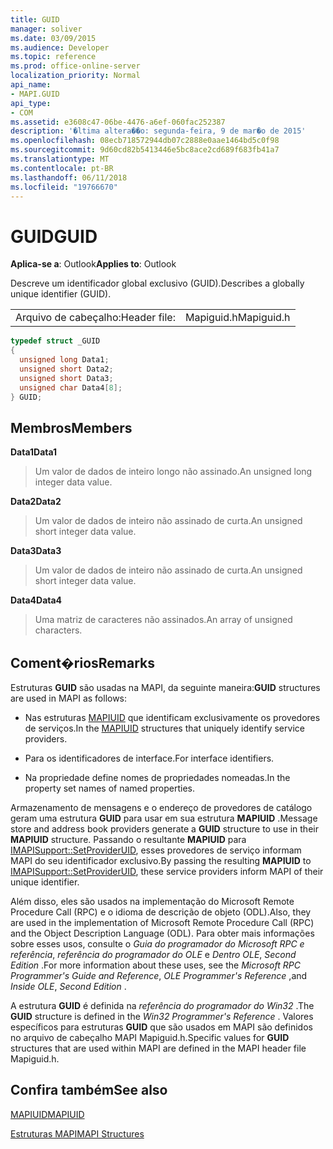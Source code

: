 ```yaml
---
title: GUID
manager: soliver
ms.date: 03/09/2015
ms.audience: Developer
ms.topic: reference
ms.prod: office-online-server
localization_priority: Normal
api_name:
- MAPI.GUID
api_type:
- COM
ms.assetid: e3608c47-06be-4476-a6ef-060fac252387
description: '�ltima altera��o: segunda-feira, 9 de mar�o de 2015'
ms.openlocfilehash: 08ecb718572944db07c2888e0aae1464bd5c0f98
ms.sourcegitcommit: 9d60cd82b5413446e5bc8ace2cd689f683fb41a7
ms.translationtype: MT
ms.contentlocale: pt-BR
ms.lasthandoff: 06/11/2018
ms.locfileid: "19766670"
---
```

# <a name="guid"></a><span data-ttu-id="c4092-103">GUID</span><span class="sxs-lookup"><span data-stu-id="c4092-103">GUID</span></span>

  
  
<span data-ttu-id="c4092-104">**Aplica-se a**: Outlook</span><span class="sxs-lookup"><span data-stu-id="c4092-104">**Applies to**: Outlook</span></span> 
  
<span data-ttu-id="c4092-105">Descreve um identificador global exclusivo (GUID).</span><span class="sxs-lookup"><span data-stu-id="c4092-105">Describes a globally unique identifier (GUID).</span></span> 
  
|||
|:-----|:-----|
|<span data-ttu-id="c4092-106">Arquivo de cabeçalho:</span><span class="sxs-lookup"><span data-stu-id="c4092-106">Header file:</span></span>  <br/> |<span data-ttu-id="c4092-107">Mapiguid.h</span><span class="sxs-lookup"><span data-stu-id="c4092-107">Mapiguid.h</span></span>  <br/> |
   
```cpp
typedef struct _GUID
{
  unsigned long Data1;
  unsigned short Data2;
  unsigned short Data3;
  unsigned char Data4[8];
} GUID;

```

## <a name="members"></a><span data-ttu-id="c4092-108">Membros</span><span class="sxs-lookup"><span data-stu-id="c4092-108">Members</span></span>

 <span data-ttu-id="c4092-109">**Data1**</span><span class="sxs-lookup"><span data-stu-id="c4092-109">**Data1**</span></span>
  
> <span data-ttu-id="c4092-110">Um valor de dados de inteiro longo não assinado.</span><span class="sxs-lookup"><span data-stu-id="c4092-110">An unsigned long integer data value.</span></span>
    
 <span data-ttu-id="c4092-111">**Data2**</span><span class="sxs-lookup"><span data-stu-id="c4092-111">**Data2**</span></span>
  
> <span data-ttu-id="c4092-112">Um valor de dados de inteiro não assinado de curta.</span><span class="sxs-lookup"><span data-stu-id="c4092-112">An unsigned short integer data value.</span></span>
    
 <span data-ttu-id="c4092-113">**Data3**</span><span class="sxs-lookup"><span data-stu-id="c4092-113">**Data3**</span></span>
  
> <span data-ttu-id="c4092-114">Um valor de dados de inteiro não assinado de curta.</span><span class="sxs-lookup"><span data-stu-id="c4092-114">An unsigned short integer data value.</span></span>
    
 <span data-ttu-id="c4092-115">**Data4**</span><span class="sxs-lookup"><span data-stu-id="c4092-115">**Data4**</span></span>
  
> <span data-ttu-id="c4092-116">Uma matriz de caracteres não assinados.</span><span class="sxs-lookup"><span data-stu-id="c4092-116">An array of unsigned characters.</span></span>
    
## <a name="remarks"></a><span data-ttu-id="c4092-117">Coment�rios</span><span class="sxs-lookup"><span data-stu-id="c4092-117">Remarks</span></span>

 <span data-ttu-id="c4092-118">Estruturas **GUID** são usadas na MAPI, da seguinte maneira:</span><span class="sxs-lookup"><span data-stu-id="c4092-118">**GUID** structures are used in MAPI as follows:</span></span> 
  
- <span data-ttu-id="c4092-119">Nas estruturas [MAPIUID](mapiuid.md) que identificam exclusivamente os provedores de serviços.</span><span class="sxs-lookup"><span data-stu-id="c4092-119">In the [MAPIUID](mapiuid.md) structures that uniquely identify service providers.</span></span> 
    
- <span data-ttu-id="c4092-120">Para os identificadores de interface.</span><span class="sxs-lookup"><span data-stu-id="c4092-120">For interface identifiers.</span></span>
    
- <span data-ttu-id="c4092-121">Na propriedade define nomes de propriedades nomeadas.</span><span class="sxs-lookup"><span data-stu-id="c4092-121">In the property set names of named properties.</span></span> 
    
<span data-ttu-id="c4092-122">Armazenamento de mensagens e o endereço de provedores de catálogo geram uma estrutura **GUID** para usar em sua estrutura **MAPIUID** .</span><span class="sxs-lookup"><span data-stu-id="c4092-122">Message store and address book providers generate a **GUID** structure to use in their **MAPIUID** structure.</span></span> <span data-ttu-id="c4092-123">Passando o resultante **MAPIUID** para [IMAPISupport::SetProviderUID](imapisupport-setprovideruid.md), esses provedores de serviço informam MAPI do seu identificador exclusivo.</span><span class="sxs-lookup"><span data-stu-id="c4092-123">By passing the resulting **MAPIUID** to [IMAPISupport::SetProviderUID](imapisupport-setprovideruid.md), these service providers inform MAPI of their unique identifier.</span></span>
  
<span data-ttu-id="c4092-124">Além disso, eles são usados na implementação do Microsoft Remote Procedure Call (RPC) e o idioma de descrição de objeto (ODL).</span><span class="sxs-lookup"><span data-stu-id="c4092-124">Also, they are used in the implementation of Microsoft Remote Procedure Call (RPC) and the Object Description Language (ODL).</span></span> <span data-ttu-id="c4092-125">Para obter mais informações sobre esses usos, consulte o *Guia do programador do Microsoft RPC e referência*, *referência do programador do OLE* e *Dentro OLE*, *Second Edition* .</span><span class="sxs-lookup"><span data-stu-id="c4092-125">For more information about these uses, see the  *Microsoft RPC Programmer's Guide and Reference*, *OLE Programmer's Reference*  ,and  *Inside OLE*, *Second Edition*  .</span></span> 
  
<span data-ttu-id="c4092-126">A estrutura **GUID** é definida na *referência do programador do Win32* .</span><span class="sxs-lookup"><span data-stu-id="c4092-126">The **GUID** structure is defined in the  *Win32 Programmer's Reference*  .</span></span> <span data-ttu-id="c4092-127">Valores específicos para estruturas **GUID** que são usados em MAPI são definidos no arquivo de cabeçalho MAPI Mapiguid.h.</span><span class="sxs-lookup"><span data-stu-id="c4092-127">Specific values for **GUID** structures that are used within MAPI are defined in the MAPI header file Mapiguid.h.</span></span> 
  
## <a name="see-also"></a><span data-ttu-id="c4092-128">Confira também</span><span class="sxs-lookup"><span data-stu-id="c4092-128">See also</span></span>



[<span data-ttu-id="c4092-129">MAPIUID</span><span class="sxs-lookup"><span data-stu-id="c4092-129">MAPIUID</span></span>](mapiuid.md)


[<span data-ttu-id="c4092-130">Estruturas MAPI</span><span class="sxs-lookup"><span data-stu-id="c4092-130">MAPI Structures</span></span>](mapi-structures.md)

